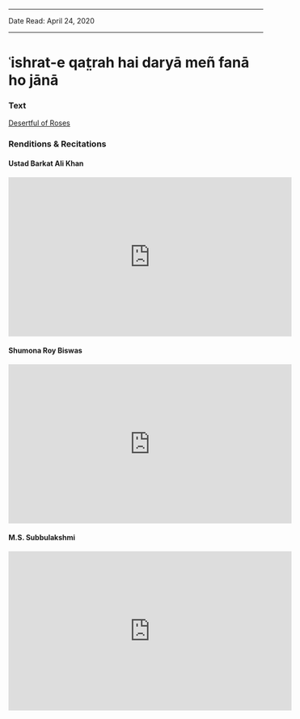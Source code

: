 
---

Date Read: April 24, 2020

---


# ʿishrat-e qat̤rah hai daryā meñ fanā ho jānā


### Text

[Desertful of Roses](http://www.columbia.edu/itc/mealac/pritchett/00ghalib/048/index_048.html)

### Renditions & Recitations

#### Ustad Barkat Ali Khan

<iframe width="560" height="315" src="https://www.youtube.com/embed/UXyVVba5CaM" title="YouTube video player" frameborder="0" allow="accelerometer; autoplay; clipboard-write; encrypted-media; gyroscope; picture-in-picture" allowfullscreen></iframe>

#### Shumona Roy Biswas

<iframe width="560" height="315" src="https://www.youtube.com/embed/GJdUVhYhhuI&t=171s" title="YouTube video player" frameborder="0" allow="accelerometer; autoplay; clipboard-write; encrypted-media; gyroscope; picture-in-picture" allowfullscreen></iframe>

#### M.S. Subbulakshmi

<iframe width="560" height="315" src="https://www.youtube.com/embed/_EbIESRjc2I" title="YouTube video player" frameborder="0" allow="accelerometer; autoplay; clipboard-write; encrypted-media; gyroscope; picture-in-picture" allowfullscreen></iframe>

